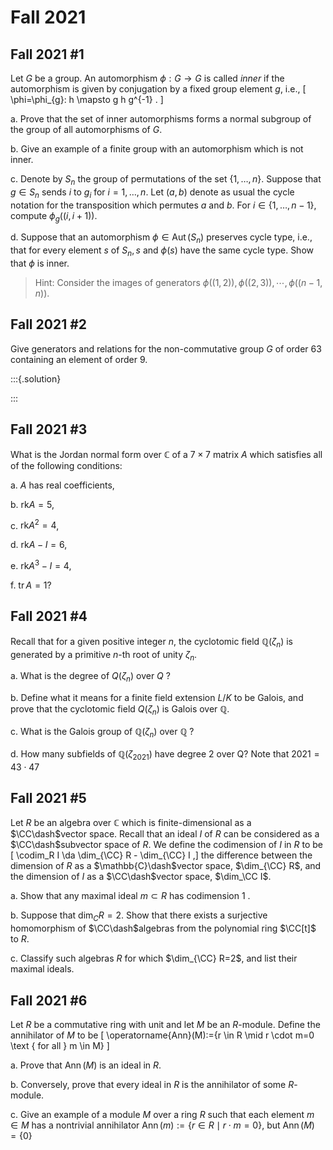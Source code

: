 # Fall 2021

## Fall 2021 #1

Let $G$ be a group. An automorphism $\phi: G \rightarrow G$ is called *inner* if the automorphism is given by conjugation by a fixed group element $g$, i.e.,
\[
\phi=\phi_{g}: h \mapsto g h g^{-1} .
\]

a.
Prove that the set of inner automorphisms forms a normal subgroup of the group of all automorphisms of $G$.

b.
Give an example of a finite group with an automorphism which is not inner.

c.
Denote by $S_{n}$ the group of permutations of the set $\{1, \ldots, n\}$. Suppose that $g \in S_{n}$ sends $i$ to $g_{i}$ for $i=1, \ldots, n .$ Let $(a, b)$ denote as usual the cycle notation for the transposition which permutes $a$ and $b$. For $i \in\{1, \ldots, n-1\}$, compute $\phi_{g}((i, i+1))$.

d.
Suppose that an automorphism $\phi \in \operatorname{Aut}\left(S_{n}\right)$ preserves cycle type, i.e., that for every element $s$ of $S_{n}, s$ and $\phi(s)$ have the same cycle type. Show that $\phi$ is inner. 

> Hint: Consider the images of generators $\phi((1,2)), \phi((2,3)), \cdots, \phi((n-1, n))$.

## Fall 2021 #2

Give generators and relations for the non-commutative group $G$ of order 63 containing an element of order $9 .$


:::{.solution}

:::


## Fall 2021 #3

What is the Jordan normal form over $\mathbb{C}$ of a $7 \times 7$ matrix $A$ which satisfies all of the following conditions:

a.
$A$ has real coefficients,

b.
$\mathrm{rk} A=5$,

c.
$\mathrm{rk} A^{2}=4$,

d.
$\mathrm{rk} A-I=6$,

e.
$\mathrm{rk} A^{3}-I=4$,

f.
$\operatorname{tr} A=1 ?$

## Fall 2021 #4

Recall that for a given positive integer $n$, the cyclotomic field $\mathbb{Q}\left(\zeta_{n}\right)$ is generated by
a primitive $n$-th root of unity $\zeta_{n}$.

a.
What is the degree of $Q\left(\zeta_{n}\right)$ over $Q$ ?

b.
Define what it means for a finite field extension $L / K$ to be Galois, and prove that the cyclotomic field $Q\left(\zeta_{n}\right)$ is Galois over $\mathbb{Q}$.

c.
What is the Galois group of $\mathbb{Q}\left(\zeta_{n}\right)$ over $\mathbb{Q}$ ?

d.
How many subfields of $\mathbb{Q}\left(\zeta_{2021}\right)$ have degree 2 over Q? Note that $2021=43 \cdot 47$


## Fall 2021 #5

Let $R$ be an algebra over $\mathbb{C}$ which is finite-dimensional as a $\CC\dash$vector space. Recall that an ideal $I$ of $R$ can be considered as a $\CC\dash$subvector space of $R$. We define the codimension of $I$ in $R$ to be 
\[
\codim_R I \da 
\dim_{\CC} R - \dim_{\CC} I
,\] 
the difference between the dimension of $R$ as a $\mathbb{C}\dash$vector space, $\dim_{\CC} R$, and the dimension of $I$ as a $\CC\dash$vector space, $\dim_\CC I$.

a.
Show that any maximal ideal $m \subset R$ has codimension 1 .

b.
Suppose that $\operatorname{dim}_{C} R=2$. Show that there exists a surjective homomorphism of $\CC\dash$algebras from the polynomial ring $\CC[t]$ to $R$.

c.
Classify such algebras $R$ for which $\dim_{\CC} R=2$, and list their maximal ideals.


## Fall 2021 #6

Let $R$ be a commutative ring with unit and let $M$ be an $R$-module. Define the annihilator of $M$ to be
\[
\operatorname{Ann}(M):=\{r \in R \mid r \cdot m=0 \text { for all } m \in M\}
\]

a.
Prove that $\operatorname{Ann}(M)$ is an ideal in $R$.

b.
Conversely, prove that every ideal in $R$ is the annihilator of some $R$-module.

c.
Give an example of a module $M$ over a ring $R$ such that each element $m \in M$ has a nontrivial annihilator $\operatorname{Ann}(m):=\{r \in R \mid r \cdot m=0\}$, but $\operatorname{Ann}(M)=\{0\}$
